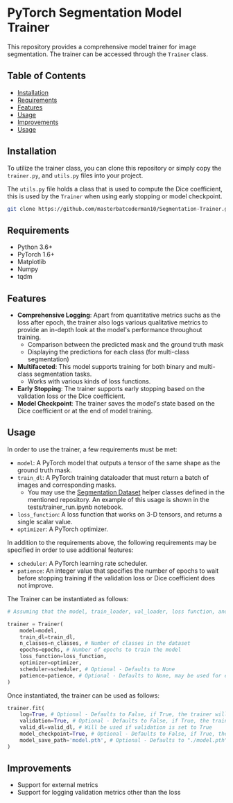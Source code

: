 # PyTorch Segmentation Model Trainer

This repository provides a comprehensive model trainer for image segmentation. The trainer can be accessed through the `Trainer` class.

## Table of Contents

- [Installation](#installation)
- [Requirements](#requirements)
- [Features](#features)
- [Usage](#usage)
- [Improvements](#improvements)
- [Usage](#usage)

## Installation

To utilize the trainer class, you can clone this repository or simply copy the `trainer.py`, and `utils.py` files into your project.

The `utils.py` file holds a class that is used to compute the Dice coefficient, this is used by the `Trainer` when using early stopping or model checkpoint.

```bash
git clone https://github.com/masterbatcoderman10/Segmentation-Trainer.git
```

## Requirements

- Python 3.6+
- PyTorch 1.6+
- Matplotlib
- Numpy
- tqdm


## Features

- **Comprehensive Logging**: Apart from quantitative metrics suchs as the loss after epoch, the trainer also logs various qualitative metrics to provide an in-depth look at the model's performance throughout training.
    - Comparison between the predicted mask and the ground truth mask
    - Displaying the predictions for each class (for multi-class segmentation)
- **Multifaceted**: This model supports training for both binary and multi-class segmentation tasks.
    - Works with various kinds of loss functions.
- **Early Stopping**: The trainer supports early stopping based on the validation loss or the Dice coefficient.
- **Model Checkpoint**: The trainer saves the model's state based on the Dice coefficient or at the end of model training.

## Usage

In order to use the trainer, a few requirements must be met:

- `model`: A PyTorch model that outputs a tensor of the same shape as the ground truth mask.
- `train_dl`: A PyTorch training dataloader that must return a batch of images and corresponding masks.
    - You may use the [Segmentation Dataset](!https://github.com/masterbatcoderman10/Segmentation-Datasets/tree/main) helper classes defined in the mentioned repository. An example of this usage is shown in the tests/trainer_run.ipynb notebook.
- `loss_function`: A loss function that works on 3-D tensors, and returns a single scalar value.
- `optimizer`: A PyTorch optimizer.

In addition to the requirements above, the following requirements may be specified in order to use additional features:

- `scheduler`: A PyTorch learning rate scheduler.
- `patience`: An integer value that specifies the number of epochs to wait before stopping training if the validation loss or Dice coefficient does not improve.

The Trainer can be instantiated as follows:

```python
# Assuming that the model, train_loader, val_loader, loss function, and optimizer have been defined

trainer = Trainer(
    model=model,
    train_dl=train_dl,
    n_classes=n_classes, # Number of classes in the dataset
    epochs=epochs, # Number of epochs to train the model
    loss_function=loss_function,
    optimizer=optimizer,
    scheduler=scheduler, # Optional - Defaults to None
    patience=patience, # Optional - Defaults to None, may be used for early stopping
)
```

Once instantiated, the trainer can be used as follows:

```python
trainer.fit(
    log=True, # Optional - Defaults to False, if True, the trainer will log training process
    validation=True, # Optional - Defaults to False, if True, the trainer will run a validation pass after each epoch, requires a validation dataloader to be passed in.
    valid_dl=valid_dl, # Will be used if validation is set to True
    model_checkpoint=True, # Optional - Defaults to False, if True, the trainer will save the model's state upon improvement in the validation Dice score.
    model_save_path='model.pth', # Optional - Defaults to "./model.pth", if set, the model will be saved to the specified path.
)
```

## Improvements

- Support for external metrics
- Support for logging validation metrics other than the loss